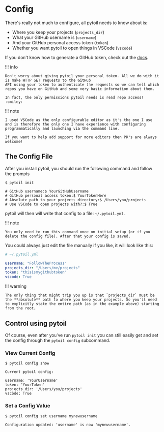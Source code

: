 # Config

There's really not much to configure, all pytoil needs to know about is:

* Where you keep your projects (`projects_dir`)
* What your GitHub username is (`username`)
* And your GitHub personal access token (`token`)
* Whether you want pytoil to open things in VSCode (`vscode`)

If you don't know how to generate a GitHub token, check out the [docs].

!!! info

    Don't worry about giving pytoil your personal token. All we do with it is make HTTP GET requests to the GitHub
    API using your token to authenticate the requests so we can tell which repos you have on GitHub and some very basic information about them.

    In fact, the only permissions pytoil needs is read repo access! :smiley:

!!! note

    I used VSCode as the only configurable editor as it's the one I use and is therefore the only one I have experience with configuring programmatically and launching via the command line.

    If you want to help add support for more editors then PR's are always welcome!

## The Config File

After you install pytoil, you should run the following command and follow the prompts

<div class="termy">

```console
$ pytoil init

# GitHub username:$ YourGitHubUsername
# GitHub personal access token:$ YourTokenHere
# Absolute path to your projects directory:$ /Users/you/projects
# Use VSCode to open projects with?:$ True
```

</div>

pytoil will then will write that config to a file: `~/.pytoil.yml`.

!!! note

    You only need to run this command once on initial setup (or if you delete the config file). After that your config is saved.

You could always just edit the file manually if you like, it will look like this:

```yaml
# ~/.pytoil.yml

username: "FollowTheProcess"
projects_dir: "/Users/me/projects"
token: "thisismygithubtoken"
vscode: True
```

!!! warning

    The only thing that might trip you up is that `projects_dir` must be the **absolute** path to where you keep your projects. So you'll need to explicitly state the entire path (as in the example above) starting from the root.

## Control using pytoil

Of course, even after you've run `pytoil init` you can still easily get and set the config through the `pytoil config` subcommand.

### View Current Config

<div class="termy">

```console
$ pytoil config show

Current pytoil config:

username: 'YourUsername'
token: 'YourToken'
projects_dir: '/Users/you/projects'
vscode: True
```

</div>

### Set a Config Value

<div class="termy">

```console
$ pytoil config set username mynewusername

Configuration updated: 'username' is now 'mynewusername'.
```

</div>

[docs]: https://docs.github.com/en/github/authenticating-to-github/creating-a-personal-access-token
